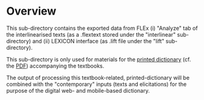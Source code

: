 # Overview

This sub-directory contains the exported data from FLEx (i) "Analyze" tab of the interlinearised texts (as a .flextext stored under the "interlinear" sub-directory) and (ii) LEXICON interface (as .lift file under the "lift" sub-directory).

This sub-directory is only used for materials for the [printed dictionary](https://www.zaraabadipublisher.com/2024/12/kamus-bahasa-enggano_64.html) (cf. the [PDF](https://doi.org/10.25446/oxford.28022312.v1)) accompanying the textbooks.

The output of processing this textbook-related, printed-dictionary will be combined with the "contemporary" inputs (texts and elicitations) for the purpose of the digital web- and mobile-based dictionary.

